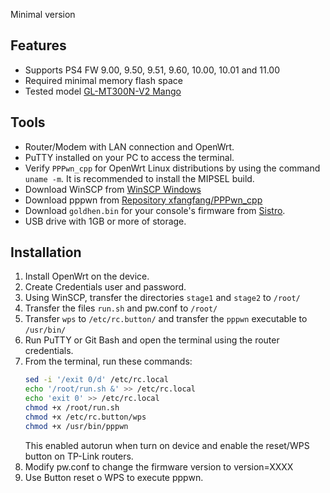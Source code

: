Minimal version

## Features

- Supports PS4 FW 9.00, 9.50, 9.51, 9.60, 10.00, 10.01 and 11.00
- Required minimal memory flash space
- Tested model [GL-MT300N-V2 Mango](https://www.gl-inet.com/products/gl-mt300n-v2/)

## Tools
- Router/Modem with LAN connection and OpenWrt.
- PuTTY installed on your PC to access the terminal.
- Verify `PPPwn_cpp` for OpenWrt Linux distributions by using the command `uname -m`. It is recommended to install the MIPSEL build.
- Download WinSCP from [WinSCP Windows](https://winscp.net/eng/index.php)
- Download pppwn from [Repository xfangfang/PPPwn_cpp](https://nightly.link/xfangfang/PPPwn_cpp/workflows/ci.yaml/main?status=completed)
- Download `goldhen.bin` for your console's firmware from [Sistro](https://github.com/GoldHEN/GoldHEN/releases).
- USB drive with 1GB or more of storage.

## Installation

1. Install OpenWrt on the device.
2. Create Credentials user and password.
4. Using WinSCP, transfer the directories `stage1` and `stage2` to `/root/`
5. Transfer the files `run.sh` and pw.conf to `/root/`
6. Transfer `wps` to `/etc/rc.button/` and transfer the `pppwn` executable to `/usr/bin/`
7. Run PuTTY or Git Bash and open the terminal using the router credentials.
8. From the terminal, run these commands:
    ```sh
    sed -i '/exit 0/d' /etc/rc.local
    echo '/root/run.sh &' >> /etc/rc.local
    echo 'exit 0' >> /etc/rc.local
    chmod +x /root/run.sh
    chmod +x /etc/rc.button/wps
    chmod +x /usr/bin/pppwn
    ```
    This enabled autorun when turn on device and enable the reset/WPS button on TP-Link routers.
9. Modify pw.conf to change the firmware version to version=XXXX
10. Use Button reset o WPS to execute pppwn.
